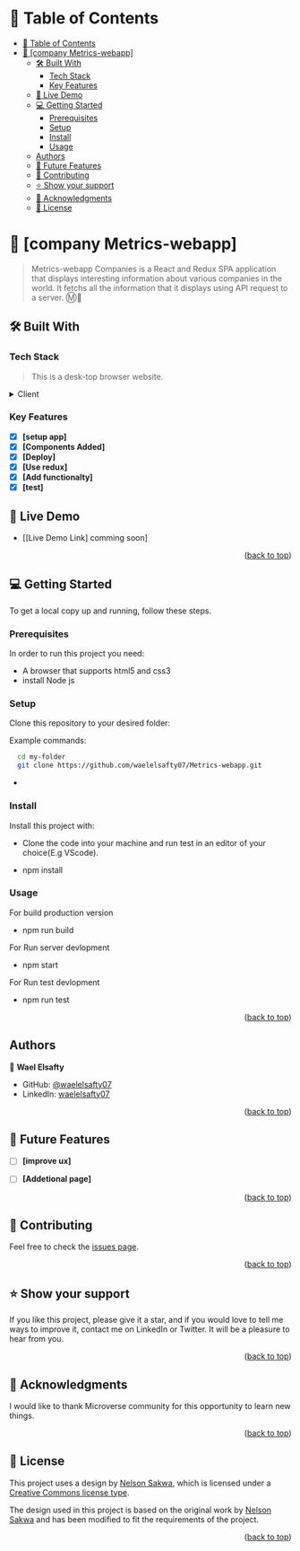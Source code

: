 <a name="readme-top"></a>

# 📗 Table of Contents

- [📗 Table of Contents](#-table-of-contents)
- [📖 [company Metrics-webapp] <a name="about-project"></a>](#-company-metrics-webapp-)
  - [🛠 Built With <a name="React"></a>](#-built-with-)
    - [Tech Stack <a name="Front end"></a>](#tech-stack-)
    - [Key Features](#key-features)
  - [🚀 Live Demo <a name="#"></a>](#-live-demo-)
  - [💻 Getting Started <a name="getting-started"></a>](#-getting-started-)
    - [Prerequisites](#prerequisites)
    - [Setup](#setup)
    - [Install](#install)
    - [Usage](#usage)
  - [Authors](#authors)
  - [🔭 Future Features <a name="future-features"></a>](#-future-features-)
  - [🤝 Contributing <a name="contributing"></a>](#-contributing-)
  - [⭐️ Show your support <a name="support"></a>](#️-show-your-support-)
  - [🙏 Acknowledgments <a name="acknowledgements"></a>](#-acknowledgments-)
  - [📝 License <a name="license"></a>](#-license-)

<!-- PROJECT DESCRIPTION -->

# 📖 [company Metrics-webapp] <a name="about-project"></a>

> Metrics-webapp Companies is a React and Redux SPA application that displays interesting information about various companies in the world. It fetchs all the information that it displays using API request to a server. Ⓜ💯

## 🛠 Built With <a name="React"></a>

### Tech Stack <a name="Front end"></a>

> This is a desk-top browser website.

<details>
  <summary>Client</summary>
  <ul>
    <li><a href="#">React</a></li>
  </ul>
</details>

<!-- Features -->

### Key Features

- [x] **[setup app]**
- [x] **[Components Added]**
- [x] **[Deploy]**
- [x] **[Use redux]**
- [x] **[Add functionalty]**
- [x] **[test]**
<!-- LIVE DEMO -->

## 🚀 Live Demo <a name="#"></a>

- [[Live Demo Link] comming soon]

<p align="right">(<a href="#readme-top">back to top</a>)</p>

<!-- GETTING STARTED -->

## 💻 Getting Started <a name="getting-started"></a>

To get a local copy up and running, follow these steps.

### Prerequisites

In order to run this project you need:

- A browser that supports html5 and css3
- install Node js

### Setup

Clone this repository to your desired folder:

Example commands:

```sh
  cd my-folder
  git clone https://github.com/waelelsafty07/Metrics-webapp.git 
```

-

### Install

Install this project with:

- Clone the code into your machine and run test in an editor of your choice(E.g VScode).

- npm install

### Usage

For build production version

- npm run build

For Run server devlopment

- npm start

For Run test devlopment

- npm run test
  
<p align="right">(<a href="#readme-top">back to top</a>)</p>

<!-- AUTHORS -->

## Authors

<!-- Only Change Username for Different Accounts -->

👤 **Wael Elsafty**

- GitHub: [@waelelsafty07](https://github.com/waelelsafty07)
- LinkedIn: [waelelsafty07](https://www.linkedin.com/in/waelelsafty07/)

<p align="right">(<a href="#readme-top">back to top</a>)</p>

<!-- FUTURE FEATURES -->

## 🔭 Future Features <a name="future-features"></a>


- [ ] **[improve ux]**
- [ ] **[Addetional page]**




<p align="right">(<a href="#readme-top">back to top</a>)</p>

## 🤝 Contributing <a name="contributing"></a>

Feel free to check the [issues page](https://github.com/waelelsafty07/Metrics-webapp/issues).

<p align="right">(<a href="#readme-top">back to top</a>)</p>

<!-- SUPPORT -->

## ⭐️ Show your support <a name="support"></a>

If you like this project, please give it a star, and if you would love to tell me ways to improve it, contact me on LinkedIn or Twitter. It will be a pleasure to hear from you.

<p align="right">(<a href="#readme-top">back to top</a>)</p>

<!-- ACKNOWLEDGEMENTS -->

## 🙏 Acknowledgments <a name="acknowledgements"></a>

I would like to thank Microverse community for this opportunity to learn new things.

<p align="right">(<a href="#readme-top">back to top</a>)</p>

<!-- FAQ (optional) -->

<!-- LICENSE -->

## 📝 License <a name="license"></a>

This project uses a design by [Nelson Sakwa](https://www.behance.net/sakwadesignstudio), which is licensed under a [Creative Commons license type](./LICENSE).

The design used in this project is based on the original work by [Nelson Sakwa](https://www.behance.net/sakwadesignstudio) and has been modified to fit the requirements of the project.


<p align="right">(<a href="#readme-top">back to top</a>)</p>